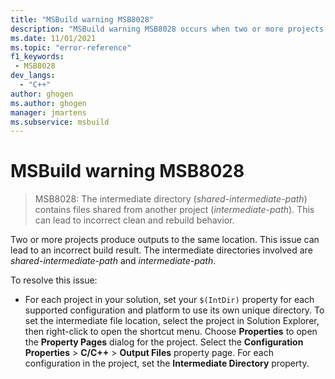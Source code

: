 ```yaml
---
title: "MSBuild warning MSB8028"
description: "MSBuild warning MSB8028 occurs when two or more projects share outputs in the same intermediate directories."
ms.date: 11/01/2021
ms.topic: "error-reference"
f1_keywords:
 - MSB8028
dev_langs:
  - "C++"
author: ghogen
ms.author: ghogen
manager: jmartens
ms.subservice: msbuild
---
```

# MSBuild warning MSB8028

> MSB8028: The intermediate directory (*shared-intermediate-path*) contains files shared from another project (*intermediate-path*). This can lead to incorrect clean and rebuild behavior.

Two or more projects produce outputs to the same location. This issue can lead to an incorrect build result. The intermediate directories involved are *shared-intermediate-path* and *intermediate-path*.

To resolve this issue:

- For each project in your solution, set your `$(IntDir)` property for each supported configuration and platform to use its own unique directory. To set the intermediate file location, select the project in Solution Explorer, then right-click to open the shortcut menu. Choose **Properties** to open the **Property Pages** dialog for the project. Select the **Configuration Properties** > **C/C++** > **Output Files** property page. For each configuration in the project, set the **Intermediate Directory** property.
